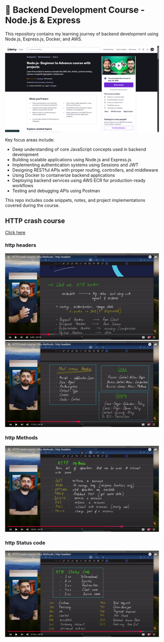 # 🧠 Backend Development Course - Node.js & Express

This repository contains my learning journey of backend development using Node.js, Express.js, Docker, and AWS.

![Node.js course](./0.Image/start.png) 

Key focus areas include:
- Deep understanding of core JavaScript concepts used in backend development  
- Building scalable applications using Node.js and Express.js  
- Implementing authentication systems using Sessions and JWT  
- Designing RESTful APIs with proper routing, controllers, and middleware  
- Using Docker to containerize backend applications  
- Deploying backend services using AWS ECR for production-ready workflows  
- Testing and debugging APIs using Postman  

This repo includes code snippets, notes, and project implementations covered during the course.


## HTTP crash course 

[Click here](https://www.youtube.com/watch?v=qgZiUvV41TI&list=PLu71SKxNbfoBGh_8p_NS-ZAh6v7HhYqHW&index=12&t=763s)

### http headers 
![youtube-carsh-course-http-methods](./0.Image/course-1.png) <br/>
![youtube-carsh-course-http-methods](./0.Image/course-2.png) <br/>

### http Methods

![youtube-carsh-course-http-methods](./0.Image/course-3.png) <br/>

### http Status code 
![youtube-carsh-course-http-methods](./0.Image/course-4.png) <br/>